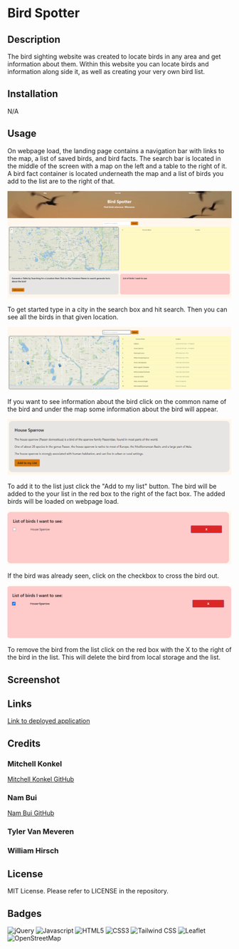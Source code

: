# Bird Spotter

## Description
The bird sighting website was created to locate birds in any area and get information about them. Within this website you can locate birds and information along side it, as well as creating your very own bird list.

## Installation

N/A

## Usage

On webpage load, the landing page contains a navigation bar with links to the map, a list of saved birds, and bird facts. The search bar is located in the middle of the screen with a map on the left and a table to the right of it. A bird fact container is located underneath the map and a list of birds you add to the list are to the right of that.

![Landing Page](assets/images/Load.png)

To get started type in a city in the search box and hit search. Then you can see all the birds in that given location.

![Search Birds](/assets/images/Search.png)

If you want to see information about the bird click on the common name of the bird and under the map some information about the bird will appear.

![Bird Fact](/assets/images/Bird-Facts.png)

To add it to the list just click the "Add to my list" button. The bird will be added to the your list in the red box to the right of the fact box. The added birds will be loaded on webpage load.

![Added Bird](/assets/images/Bird-list.png)

If the bird was already seen, click on the checkbox to cross the bird out.

![Crossed Bird](/assets/images/Checked-list.png)

To remove the bird from the list click on the red box with the X to the right of the bird in the list. This will delete the bird from local storage and the list.

## Screenshot

## Links
 [Link to deployed application](https://mjkonkel.github.io/bird-tracker/)

## Credits
### Mitchell Konkel
[Mitchell Konkel GitHub](https://github.com/mjkonkel)
### Nam Bui
[Nam Bui GitHub](https://github.com/nambui17)
### Tyler Van Meveren
### William Hirsch

## License

MIT License. Please refer to LICENSE in the repository.

## Badges

![jQuery](https://img.shields.io/badge/jQuery-0769AD?style=for-the-badge&logo=jquery&logoColor=white)
![Javascript](https://img.shields.io/badge/JavaScript-323330?style=for-the-badge&logo=javascript&logoColor=F7DF1E)
![HTML5](https://img.shields.io/badge/HTML5-E34F26?style=for-the-badge&logo=html5&logoColor=white)
![CSS3](https://img.shields.io/badge/CSS3-1572B6?style=for-the-badge&logo=css3&logoColor=white)
![Tailwind CSS](https://img.shields.io/badge/Tailwind_CSS-38B2AC?style=for-the-badge&logo=tailwind-css&logoColor=white)
![Leaflet](https://img.shields.io/badge/Leaflet-199900?style=for-the-badge&logo=Leaflet&logoColor=white)
![OpenStreetMap](https://img.shields.io/badge/OpenStreetMap-7EBC6F?style=for-the-badge&logo=OpenStreetMap&logoColor=white)
